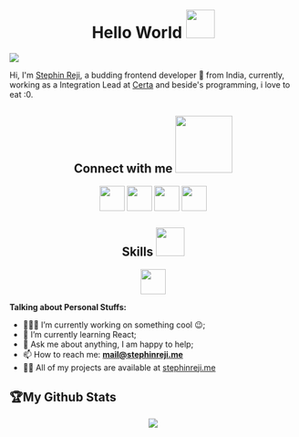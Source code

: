 <h1 align='center'> Hello World <img src = "https://raw.githubusercontent.com/MartinHeinz/MartinHeinz/master/wave.gif" width = 50px> </h1>
<p align='center'>

![](https://komarev.com/ghpvc/?username=stephin007)


Hi, I'm [Stephin Reji](https://stephinreji.me/), a budding frontend developer
🚀 from India, currently, working as a Integration Lead at
[Certa](https://getcerta.com)
and beside's programming, i love to eat :0.

<h2 align='center'> Connect with me <img src='https://raw.githubusercontent.com/ShahriarShafin/ShahriarShafin/main/Assets/handshake.gif' width="100px"> </h2>
<p align = 'center'>
<a href = 'https://www.linkedin.com/in/stephinreji'> <img width = '44px' align= 'center' src="https://raw.githubusercontent.com/rahulbanerjee26/githubAboutMeGenerator/main/icons/linked-in-alt.svg"/></a> 
<a href = 'https://www.twitter.com/reji_stephin'> <img width = '44px' align= 'center' src="https://raw.githubusercontent.com/rahulbanerjee26/githubAboutMeGenerator/main/icons/twitter.svg"/></a> 
<a href = 'https://stephinreji.com'> <img width = '44px' align= 'center' src="https://raw.githubusercontent.com/rahulbanerjee26/githubAboutMeGenerator/main/icons/portfolio.png"/></a> 
<a href = 'https://blog.stephinreji.com'> <img width = '44px' align= 'center' src="https://cdn.hashnode.com/res/hashnode/image/upload/v1611902473383/CDyAuTy75.png?auto=compress"/></a> 

</p>
</div>

<h2 align='center'> Skills <img src = "https://media2.giphy.com/media/QssGEmpkyEOhBCb7e1/giphy.gif?cid=ecf05e47a0n3gi1bfqntqmob8g9aid1oyj2wr3ds3mg700bl&rid=giphy.gif" width = 50px> </h2>
<p align = 'center'>
<img width ='44px' align='center' src ='https://raw.githubusercontent.com/rahulbanerjee26/githubAboutMeGenerator/main/icons/reactjs.svg'>
<br>
</p>

**Talking about Personal Stuffs:**

- 👨🏽‍💻 I’m currently working on something cool :wink:;
- 🌱 I’m currently learning React;
- 💬 Ask me about anything, I am happy to help;
- 📫 How to reach me: **mail@stephinreji.me**
- 👨‍💻 All of my projects are available at
  [stephinreji.me](https://stephinreji.me)

<h2>🏆My Github Stats</h2>
<p align="center"> <img src="https://github-readme-stats.vercel.app/api?username=stephin007&show_icons=true&count_private=true&theme=tokyonight" />

